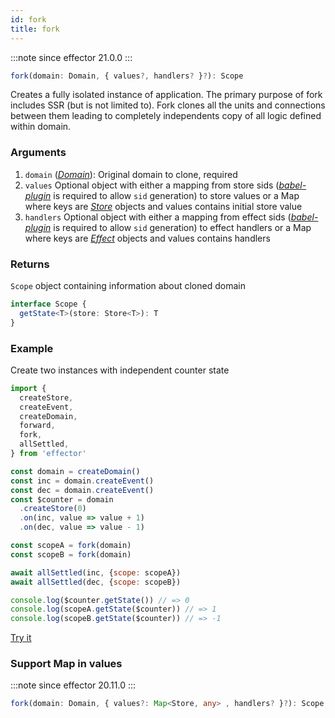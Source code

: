 ```yaml
---
id: fork
title: fork
---
```


:::note since
effector 21.0.0
:::
```ts
fork(domain: Domain, { values?, handlers? }?): Scope
```

Creates a fully isolated instance of application.
The primary purpose of fork includes SSR (but is not limited to). Fork clones all the units and connections between them leading to completely independents copy of all logic defined within domain.

### Arguments

1. `domain` ([_Domain_](Domain.md)): Original domain to clone, required
2. `values` Optional object with either a mapping from store sids ([_babel-plugin_](babel-plugin.md) is required to allow `sid` generation) to store values or a Map where keys are [_Store_](Store.md) objects and values contains initial store value
3. `handlers` Optional object with either a mapping from effect sids ([_babel-plugin_](babel-plugin.md) is required to allow `sid` generation) to effect handlers or a Map where keys are [_Effect_](Effect.md) objects and values contains handlers

### Returns

`Scope` object containing information about cloned domain

```ts
interface Scope {
  getState<T>(store: Store<T>): T
}
```

### Example

Create two instances with independent counter state

```js
import {
  createStore,
  createEvent,
  createDomain,
  forward,
  fork,
  allSettled,
} from 'effector'

const domain = createDomain()
const inc = domain.createEvent()
const dec = domain.createEvent()
const $counter = domain
  .createStore(0)
  .on(inc, value => value + 1)
  .on(dec, value => value - 1)

const scopeA = fork(domain)
const scopeB = fork(domain)

await allSettled(inc, {scope: scopeA})
await allSettled(dec, {scope: scopeB})

console.log($counter.getState()) // => 0
console.log(scopeA.getState($counter)) // => 1
console.log(scopeB.getState($counter)) // => -1
```

[Try it](https://share.effector.dev/0grlV3bA)

### Support Map in values
:::note since
effector 20.11.0
:::
```ts
fork(domain: Domain, { values?: Map<Store, any> , handlers? }?): Scope
```
